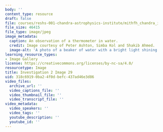 ```yaml
---
body: ''
content_type: resource
draft: false
file: courses/reshs-001-chandra-astrophysics-institute/mithfh_chandra_inv2_thermo.jpg
file_size: 46415
file_type: image/jpeg
image_metadata:
  caption: An observation of a thermometer in water.
  credit: Image courtesy of Peter Ashton, Simba Kol and Shakib Ahmed.
  image-alt: 'A photo of a beaker of water with a bright light shining on it. '
learning_resource_types:
- Image Gallery
license: https://creativecommons.org/licenses/by-nc-sa/4.0/
resourcetype: Image
title: Investigation 2 Image 29
uid: 318c6919-0ba2-4f0d-befc-437ad46e3d86
video_files:
  archive_url: ''
  video_captions_file: ''
  video_thumbnail_file: ''
  video_transcript_file: ''
video_metadata:
  video_speakers: ''
  video_tags: ''
  youtube_description: ''
  youtube_id: ''
---
```

